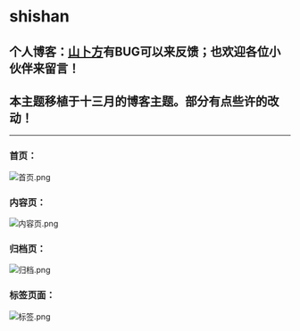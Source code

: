 # shishan
## 个人博客：[山卜方](https://shanbu.fun)有BUG可以来反馈；也欢迎各位小伙伴来留言！
## 本主题移植于十三月的博客主题。部分有点些许的改动！
***
### 首页：
![首页.png](https://i.loli.net/2019/11/03/ilDjuIXZxrRNT4g.png)
### 内容页：
![内容页.png](https://i.loli.net/2019/11/03/znymKMq8Cv6tugd.png)
### 归档页：
![归档.png](https://i.loli.net/2019/11/03/i5yR91lUe4QM7Xj.png)
### 标签页面：
![标签.png](https://i.loli.net/2019/11/03/G5PeivrEpx8hsO1.png)
